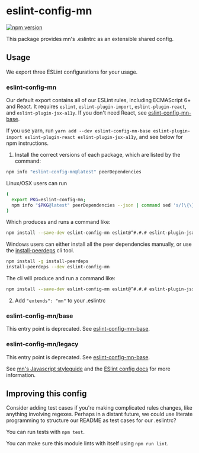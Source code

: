 # eslint-config-mn

[![npm version](https://badge.fury.io/js/eslint-config-mn.svg)](http://badge.fury.io/js/eslint-config-mn)

This package provides mn's .eslintrc as an extensible shared config.

## Usage

We export three ESLint configurations for your usage.

### eslint-config-mn

Our default export contains all of our ESLint rules, including ECMAScript 6+ and React. It requires `eslint`, `eslint-plugin-import`, `eslint-plugin-react`, and `eslint-plugin-jsx-a11y`. If you don't need React, see [eslint-config-mn-base](https://npmjs.com/eslint-config-mn-base).

If you use yarn, run `yarn add --dev eslint-config-mn-base eslint-plugin-import eslint-plugin-react eslint-plugin-jsx-a11y`, and see below for npm instructions.

1. Install the correct versions of each package, which are listed by the command:

  ```sh
  npm info "eslint-config-mn@latest" peerDependencies
  ```

  Linux/OSX users can run

  ```sh
  (
    export PKG=eslint-config-mn;
    npm info "$PKG@latest" peerDependencies --json | command sed 's/[\{\},]//g ; s/: /@/g' | xargs npm install --save-dev "$PKG@latest"
  )
  ```

  Which produces and runs a command like:

  ```sh
  npm install --save-dev eslint-config-mn eslint@^#.#.# eslint-plugin-jsx-a11y@^#.#.# eslint-plugin-import@^#.#.# eslint-plugin-react@^#.#.#
  ```

  Windows users can either install all the peer dependencies manually, or use the [install-peerdeps](https://github.com/nathanhleung/install-peerdeps) cli tool.

  ```sh
  npm install -g install-peerdeps
  install-peerdeps --dev eslint-config-mn
  ```

  The cli will produce and run a command like:

  ```sh
  npm install --save-dev eslint-config-mn eslint@^#.#.# eslint-plugin-jsx-a11y@^#.#.# eslint-plugin-import@^#.#.# eslint-plugin-react@^#.#.#
  ```

2. Add `"extends": "mn"` to your .eslintrc

### eslint-config-mn/base

This entry point is deprecated. See [eslint-config-mn-base](https://npmjs.com/eslint-config-mn-base).

### eslint-config-mn/legacy

This entry point is deprecated. See [eslint-config-mn-base](https://npmjs.com/eslint-config-mn-base).

See [mn's Javascript styleguide](https://github.com/mn/javascript) and
the [ESlint config docs](http://eslint.org/docs/user-guide/configuring#extending-configuration-files)
for more information.

## Improving this config

Consider adding test cases if you're making complicated rules changes, like anything involving regexes. Perhaps in a distant future, we could use literate programming to structure our README as test cases for our .eslintrc?

You can run tests with `npm test`.

You can make sure this module lints with itself using `npm run lint`.

